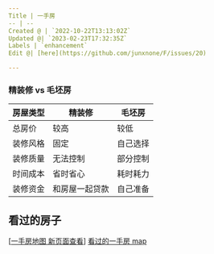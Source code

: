 ```yaml
---
Title | 一手房
-- | --
Created @ | `2022-10-22T13:13:02Z`
Updated @| `2023-02-23T17:32:35Z`
Labels | `enhancement`
Edit @| [here](https://github.com/junxnone/F/issues/20)

---
```

### 精装修 vs 毛坯房

房屋类型 | 精装修 | 毛坯房 
-- | -- | --
总房价 | 较高 | 较低
装修风格 | 固定 | 自己选择
装修质量 | 无法控制 | 部分控制
时间成本 | 省时省心 | 耗时耗力
装修资金 | 和房屋一起贷款 | 自己准备

## 看过的房子

[[一手房地图 新页面查看](https://junxnone.github.io/fmap/mp/1sf)]
[看过的一手房 map](https://junxnone.github.io/fmap/mp/1sf ':include :type=iframe width=100% height=600px')

